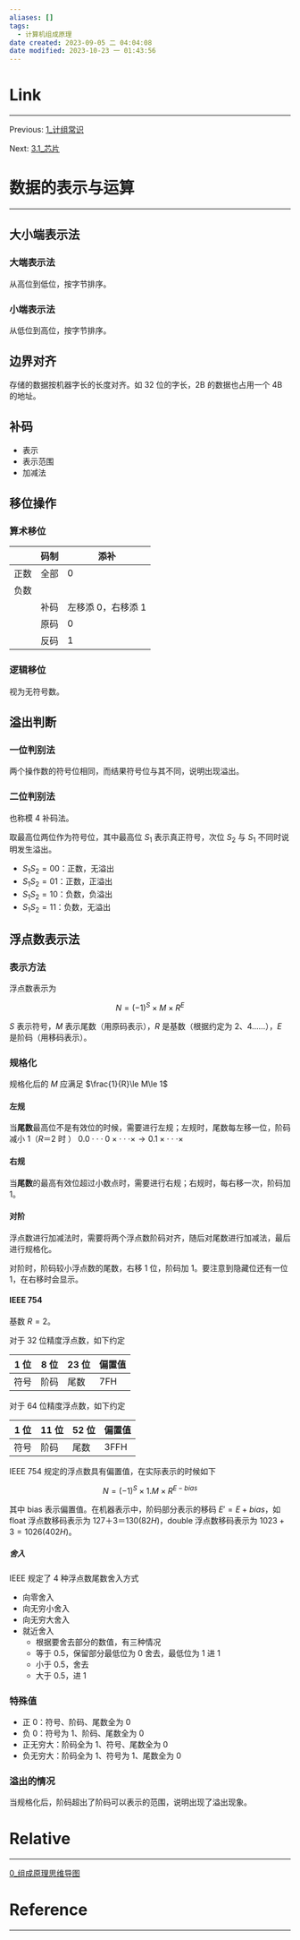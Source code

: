 ```yaml
---
aliases: []
tags:
  - 计算机组成原理
date created: 2023-09-05 二 04:04:08
date modified: 2023-10-23 一 01:43:56
---
```


# Link

---

Previous: [1_计组常识](1_计组常识.md)

Next: [3.1_芯片](3.1_芯片.md)

# 数据的表示与运算

---

## 大小端表示法

### 大端表示法

从高位到低位，按字节排序。

### 小端表示法

从低位到高位，按字节排序。

## 边界对齐

存储的数据按机器字长的长度对齐。如 32 位的字长，2B 的数据也占用一个 4B 的地址。

## 补码

- 表示
- 表示范围
- 加减法

## 移位操作

### 算术移位

|      | 码制 | 添补               |
| ---- | ---- | ------------------ |
| 正数 | 全部 | 0                  |
| 负数 |      |                    |
|      | 补码 | 左移添 0，右移添 1 |
|      | 原码 | 0                  |
|      | 反码 | 1                  |

### 逻辑移位

视为无符号数。

## 溢出判断

### 一位判别法

两个操作数的符号位相同，而结果符号位与其不同，说明出现溢出。

### 二位判别法

也称模 4 补码法。

取最高位两位作为符号位，其中最高位 $S_1$ 表示真正符号，次位 $S_2$ 与 $S_1$ 不同时说明发生溢出。

- $S_1S_2=00$：正数，无溢出
- $S_1S_2=01$：正数，正溢出
- $S_1S_2=10$：负数，负溢出
- $S_1S_2=11$：负数，无溢出

## 浮点数表示法

### 表示方法

浮点数表示为

$$
N=(-1)^S\times M\times R^E
$$

$S$ 表示符号，$M$ 表示尾数（用原码表示），$R$ 是基数（根据约定为 2、4……），$E$ 是阶码（用移码表示）。

### 规格化

规格化后的 $M$ 应满足 $\frac{1}{R}\le M\le 1$

#### 左规

当**尾数**最高位不是有效位的时候，需要进行左规；左规时，尾数每左移一位，阶码减小 1（$R＝2$ 时 ）
$0.0\cdot\cdot\cdot0\times\cdot\cdot\cdot\times\rightarrow0.1\times\cdot\cdot\cdot\times$

#### 右规

当**尾数**的最高有效位超过小数点时，需要进行右规；右规时，每右移一次，阶码加 1。

#### 对阶

浮点数进行加减法时，需要将两个浮点数阶码对齐，随后对尾数进行加减法，最后进行规格化。

对阶时，阶码较小浮点数的尾数，右移 1 位，阶码加 1。要注意到隐藏位还有一位 1，在右移时会显示。

#### IEEE 754

基数 $R=2$。

对于 32 位精度浮点数，如下约定

| 1 位 | 8 位 | 23 位 | 偏置值 |
| ---- | ---- | ----- | ------ |
| 符号 | 阶码 | 尾数  | 7FH    |

对于 64 位精度浮点数，如下约定

| 1 位 | 11 位 | 52 位 | 偏置值 |
| ---- | ----- | ----- | ------ |
| 符号 | 阶码  | 尾数  | 3FFH   |

IEEE 754 规定的浮点数具有偏置值，在实际表示的时候如下

$$
N=(-1)^S\times1.M\times R^{E-bias}
$$

其中 bias 表示偏置值。在机器表示中，阶码部分表示的移码 $E'=E+bias$，如 float 浮点数移码表示为 $127＋3＝130(82H)$，double 浮点数移码表示为 $1023+3=1026(402H)$。

##### 舍入

IEEE 规定了 4 种浮点数尾数舍入方式

- 向零舍入
- 向无穷小舍入
- 向无穷大舍入
- 就近舍入
  - 根据要舍去部分的数值，有三种情况
  - 等于 0.5，保留部分最低位为 0 舍去，最低位为 1 进 1
  - 小于 0.5，舍去
  - 大于 0.5，进 1

### 特殊值

- 正 0：符号、阶码、尾数全为 0
- 负 0：符号为 1、阶码、尾数全为 0
- 正无穷大：阶码全为 1、符号、尾数全为 0
- 负无穷大：阶码全为 1、符号为 1、尾数全为 0

### 溢出的情况

当规格化后，阶码超出了阶码可以表示的范围，说明出现了溢出现象。

# Relative

---
[0_组成原理思维导图](0_组成原理思维导图.md)

# Reference

---
